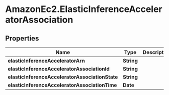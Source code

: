 # AmazonEc2.ElasticInferenceAcceleratorAssociation

## Properties

Name | Type | Description | Notes
------------ | ------------- | ------------- | -------------
**elasticInferenceAcceleratorArn** | **String** |  | [optional] 
**elasticInferenceAcceleratorAssociationId** | **String** |  | [optional] 
**elasticInferenceAcceleratorAssociationState** | **String** |  | [optional] 
**elasticInferenceAcceleratorAssociationTime** | **Date** |  | [optional] 


